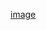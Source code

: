 [image](https://s3.amazonaws.com/intranet-projects-files/holbertonschool-higher-level_programming+/274/66988091.jpg)
